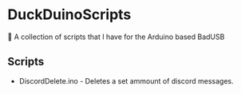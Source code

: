 # DuckDuinoScripts
:page_with_curl: A collection of scripts that I have for the Arduino based BadUSB

## Scripts
 - DiscordDelete.ino - Deletes a set ammount of discord messages.